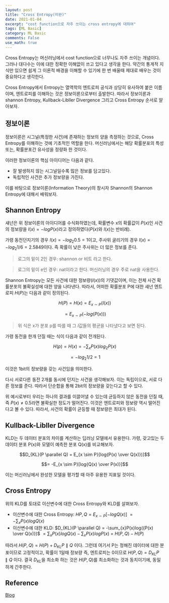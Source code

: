 ```yaml
---
layout: post
title: "Cross Entropy(미완)"
date: 2021-01-04
excerpt: "cost function으로 자주 쓰이는 cross entropy에 대하여"
tags: [ML Basic]
category: ML Basic
comments: False
use_math: true
---
```


Cross Entropy는 머신러닝에서 cost function으로 너무나도 자주 쓰이는 개념이다. 그러나 대다수는 이에 대한 정확한 이해없이 쓰고 있다고 생각을 한다.
약간의 통게적 지식만 있으면 쉽게 그 이론적 배경을 이해할 수 있기에 한 번 배울때 제대로 배우는 것이 중요하다고 생각한다.

Cross Entropy에서 Entropy는 열역학의 엔트로피 공식과 상당히 유사하여 붙은 이름이며, 엔트로피를 이해하는 것은 정보이론으로부터 출발한다. 
따라서 정보이론과 shannon Entropy, Kullback-Libller Divergence 그리고 Cross Entropy 순서로 알아보자.

## 정보이론
정보이론은 시그널(특정한 사건)에 존재하는 정보의 양을 측정하는 것으로, Cross Entropy를 이해하는 것에 기초적인 역할을 한다.
머신러닝에서는 해당 확률분포의 특성 또는, 확률분포간 유사성을 정량화 한 것이다.

이러한 정보이론의 핵심 아이디어는 다음과 같다.
* 잘 발생하지 않는 시그널일수록 많은 정보를 담고있다.
* 독립적인 사건은 추가 정보량을 가진다.

이를 바탕으로 정보이론(Information Theory)의 창시자 Shannon의 Shannon Entropy에 대해서 배워보자.

## Shannon Entropy
섀넌은 위 정보이론의 아이디어를 수식화하였는데, 확률변수 x의 확률값이 $P(x)$인 사건의 정보량을 $I(x) = -log{P(x)}$라고 정의하였다($P(x)$와 $I(x)$는 반비례).

가령 동전던지기의 경우 $I(x) = -log_{2}{0.5} = 1$이고, 주사위 굴리기의 경우 $I(x) = -log_{2}{1/6} = 2.5849$이다. 즉 확률이 낮은 주사위는 더 많은 정보를 준다.

> 로그의 밑이 2인 경우: shannon or 비트 라고 한다.

> 로그의 밑이 e인 경우: nat이라고 한다. 머신러닝의 경우 주로 nat을 사용한다.

Shannon Entropy는 모든 사건에 대한 정보량($I(x)$)의 기댓값이며, 이는 전체 사건 확률분포의 불확실성에 대한 양을 나타낸다.
따라서, 어떠한 확률분포 P에 대한 섀넌 엔트로피 $H(P)$는 다음과 같이 정의된다.

$$H(P) = H(x) = E_{x \sim P}(I(x))$$

$$= E_{x \sim P}(-log(P(x)))$$

> 위 식은 x가 분포 p를 따를 때 그 $I$값들의 평균을 나타냈다고 보면 된다.

가령 동전을 한개 던질 때는 식이 다음과 같이 전개된다.

$$H(p) = H(x) = -\sum_{x}{P(x)log_{2}{P(x)}}$$

$$= -log_{2}{1/2} = 1$$

이것은 1bit의 정보량을 갖는 사건임을 의미한다.

다시 서로다른 동전 2개를 동시에 던지는 사건을 생각해보자. 이는 독립이으로, 서로 다른 정보를 준다. 따라서 단순합을 통해 2bit의 정보량을 갖는다고 할 수 있다.

위 예시로부터 우리는 하나의 결과를 이끌어낼 수 있는데 균등하지 않은 동전을 던질 때, 즉 $P(x) \neq 0.5$라면 불확실한 정도가 떨어진다. 이것은 엔트로피와 정보량 역시 떨어진다고 볼 수 있다.
따라서, 사건의 확률이 균등할 때 정보량은 최대가 된다.

## Kullback-Libller Divergence
KLD는 두 데이터 분포의 차이를 계산하는 딥러닝 모델에서 유용한다.
가령, 갖고있는 두 데이터 분포 P(x)와 모델이 예측한 분포 Q(x)를 비교해보자. 

$$D_{KL}(P \parallel Q) = E_{x \sim P}[log{P(x) \over Q(x)})]$$

$$= -E_{x \sim P}[log{Q(x) \over P(x)}]$$

이는 머신러닝에서 완성한 모델을 평가할 때 아주 유용한 지표일 것이다.

## Cross Entropy
위의 KLD를 토대로 이산변수에 대한 Cross Entropy와 KLD를 살펴보자.
* 이산변수에 대한 Cross Entropy: $H{P, Q} = E_{x \sim P}[-log{Q(x)}]$ $= -\sum_{x}P(x)log{Q(x)}$
* 이산변수에 대한 KLD: $D_{KL}(P \parallel Q) = -\sum_{x}P(x)log({P(x) \over Q(x)})$ $= \sum_{x} P(x)log{Q(x)} - \sum_{x}P(x)log{P(x)}$ = $H(P,Q) - H(P)$

따라서 $H(P,Q) = H(P) + D_{KL}{P \parallel Q}$ 이다. 그런데 여기서 P는 정해진 데이터에 대한 분포이므로 고정적이고, 확률이 1일때 정보량 즉, 엔트로피는 0이므로
$H(P, Q) = D_{KL}{P \parallel Q}$ 이다. 결국 $D_{KL}$을 최소화 하는 것은 $H(P, Q)$를 최소화하는 것과 동치이기에, 동일하게 간주한다.


## Reference
[Blog](https://curt-park.github.io/2018-09-19/loss-cross-entropy/)
